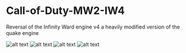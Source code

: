 # Call-of-Duty-MW2-IW4
Reversal of the Infinity Ward engine v4 a heavily modified version of the quake engine

![alt text](https://github.com/alexak92/Call-of-Duty-MW2-IW4/blob/master/images/iw4m%202012-10-07%2002-57-17-50.jpg)
![alt text](https://github.com/alexak92/Call-of-Duty-MW2-IW4/blob/master/images/iw4m%202013-05-01%2018-35-46-54.bmp)
![alt text](https://github.com/alexak92/Call-of-Duty-MW2-IW4/blob/master/images/iw4m%202013-05-01%2021-52-25-04.jpg)
![alt text](https://github.com/alexak92/Call-of-Duty-MW2-IW4/blob/master/images/mw2.png)

